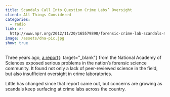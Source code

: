 ```yaml
---
title: Scandals Call Into Question Crime Labs’ Oversight
client: All Things Considered
categories:
  - radio
link: >-
  http://www.npr.org/2012/11/20/165579898/forensic-crime-lab-scandals-may-be-due-to-oversight
image: /assets/dna-pic.jpg
show: true
---
```


Three years ago,&nbsp;[a report](http://www.nytimes.com/2009/02/19/us/19forensics.html){: target="_blank"}&nbsp;from the National Academy of Sciences exposed serious problems in the nation’s forensic science community. It found not only a lack of peer-reviewed science in the field, but also insufficient oversight in crime laboratories.

Little has changed since that report came out, but concerns are growing as scandals keep surfacing at crime labs across the country.